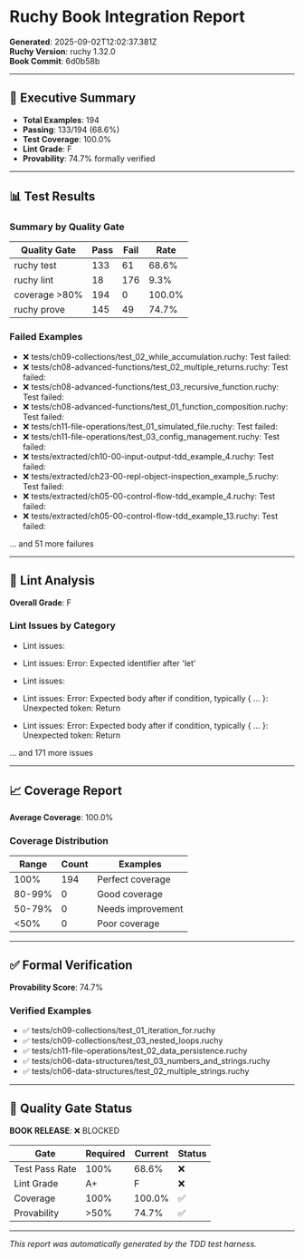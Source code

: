 # Ruchy Book Integration Report

**Generated**: 2025-09-02T12:02:37.381Z  
**Ruchy Version**: ruchy 1.32.0  
**Book Commit**: 6d0b58b  

---

## 🎯 Executive Summary

- **Total Examples**: 194
- **Passing**: 133/194 (68.6%)
- **Test Coverage**: 100.0%
- **Lint Grade**: F
- **Provability**: 74.7% formally verified

---

## 📊 Test Results

### Summary by Quality Gate
| Quality Gate | Pass | Fail | Rate |
|-------------|------|------|------|
| ruchy test | 133 | 61 | 68.6% |
| ruchy lint | 18 | 176 | 9.3% |
| coverage >80% | 194 | 0 | 100.0% |
| ruchy prove | 145 | 49 | 74.7% |

### Failed Examples
- ❌ tests/ch09-collections/test_02_while_accumulation.ruchy: Test failed: 
- ❌ tests/ch08-advanced-functions/test_02_multiple_returns.ruchy: Test failed: 
- ❌ tests/ch08-advanced-functions/test_03_recursive_function.ruchy: Test failed: 
- ❌ tests/ch08-advanced-functions/test_01_function_composition.ruchy: Test failed: 
- ❌ tests/ch11-file-operations/test_01_simulated_file.ruchy: Test failed: 
- ❌ tests/ch11-file-operations/test_03_config_management.ruchy: Test failed: 
- ❌ tests/extracted/ch10-00-input-output-tdd_example_4.ruchy: Test failed: 
- ❌ tests/extracted/ch23-00-repl-object-inspection_example_5.ruchy: Test failed: 
- ❌ tests/extracted/ch05-00-control-flow-tdd_example_4.ruchy: Test failed: 
- ❌ tests/extracted/ch05-00-control-flow-tdd_example_13.ruchy: Test failed: 

... and 51 more failures

---

## 🔧 Lint Analysis

**Overall Grade**: F

### Lint Issues by Category
- Lint issues: 
- Lint issues: Error: Expected identifier after 'let'

- Lint issues: 
- Lint issues: Error: Expected body after if condition, typically { ... }: Unexpected token: Return

- Lint issues: Error: Expected body after if condition, typically { ... }: Unexpected token: Return

... and 171 more issues

---

## 📈 Coverage Report

**Average Coverage**: 100.0%

### Coverage Distribution
| Range | Count | Examples |
|-------|-------|----------|
| 100% | 194 | Perfect coverage |
| 80-99% | 0 | Good coverage |
| 50-79% | 0 | Needs improvement |
| <50% | 0 | Poor coverage |

---

## ✅ Formal Verification

**Provability Score**: 74.7%

### Verified Examples
- ✅ tests/ch09-collections/test_01_iteration_for.ruchy
- ✅ tests/ch09-collections/test_03_nested_loops.ruchy
- ✅ tests/ch11-file-operations/test_02_data_persistence.ruchy
- ✅ tests/ch06-data-structures/test_03_numbers_and_strings.ruchy
- ✅ tests/ch06-data-structures/test_02_multiple_strings.ruchy

---

## 🔴 Quality Gate Status

**BOOK RELEASE**: ❌ BLOCKED

| Gate | Required | Current | Status |
|------|----------|---------|--------|
| Test Pass Rate | 100% | 68.6% | ❌ |
| Lint Grade | A+ | F | ❌ |
| Coverage | 100% | 100.0% | ✅ |
| Provability | >50% | 74.7% | ✅ |

---

*This report was automatically generated by the TDD test harness.*

